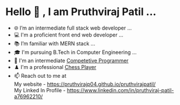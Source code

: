 <h1>
Hello 👋 , I am Pruthviraj Patil ... 
</h1>

- 🌐 I’m an intermediate full stack web developer ...
- 💻 I'm a proficient front end web developer ...
- 📚 I’m familiar with MERN stack ...
- 🎓 I'm pursuing B.Tech in Computer Engineering ...
- 🌸 I'm an intermediate <a href = "https://www.codechef.com/users/pruthvirajp">Competetive Programmer </a>
- ♟️  I'm a professional <a href = "chess.com/profile/pruthvirajpatil04" > Chess Player </a>
- 📫 Reach out to me at <br>
 My website - https://pruthvirajp04.github.io/pruthvirajpatil/  <br>
 My Linked In Profile - https://www.linkedin.com/in/pruthviraj-patil-a76962210/


